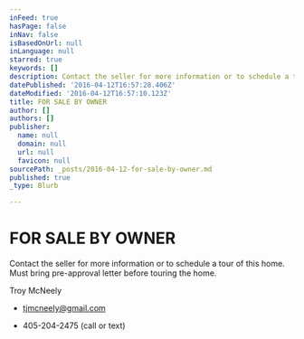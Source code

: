```yaml
---
inFeed: true
hasPage: false
inNav: false
isBasedOnUrl: null
inLanguage: null
starred: true
keywords: []
description: Contact the seller for more information or to schedule a tour of this home. Must bring pre-approval letter before touring the home.
datePublished: '2016-04-12T16:57:28.406Z'
dateModified: '2016-04-12T16:57:10.123Z'
title: FOR SALE BY OWNER
author: []
authors: []
publisher:
  name: null
  domain: null
  url: null
  favicon: null
sourcePath: _posts/2016-04-12-for-sale-by-owner.md
published: true
_type: Blurb

---
```

# FOR SALE BY OWNER

Contact the seller for more information or to schedule a tour of this home. Must bring pre-approval letter before touring the home.

Troy McNeely 

* tjmcneely@gmail.com 

* 405-204-2475 (call or text)